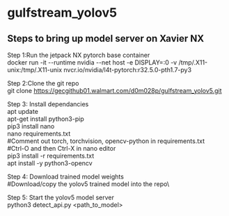 # gulfstream_yolov5

## Steps to bring up model server on Xavier NX

Step 1:Run the jetpack NX pytorch base container\
docker run -it --runtime nvidia --net host -e DISPLAY=:0 -v /tmp/.X11-unix:/tmp/.X11-unix  nvcr.io/nvidia/l4t-pytorch:r32.5.0-pth1.7-py3

Step 2:Clone the git repo\
git clone https://gecgithub01.walmart.com/d0m028p/gulfstream_yolov5.git

Step 3: Install dependancies\
apt update\
apt-get install python3-pip\
pip3 install nano\
nano requirements.txt\
#Comment out torch, torchvision, opencv-python in requirements.txt\
#Ctrl-O and then Ctrl-X in nano editor\
pip3 install -r requirements.txt\
apt install -y python3-opencv

Step 4: Download trained model weights\
#Download/copy the yolov5 trained model into the repo\

Step 5: Start the yolov5 model server\
python3 detect_api.py <path_to_model>

